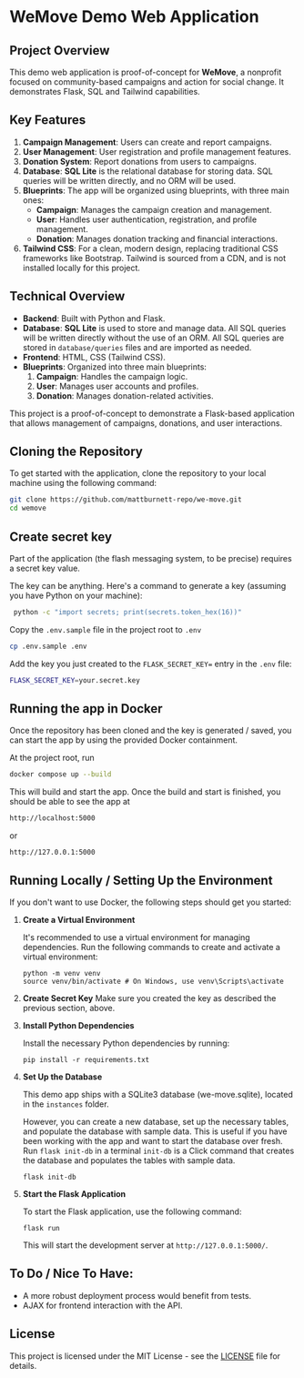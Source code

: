 # WeMove Demo Web Application

## Project Overview

This demo web application is proof-of-concept for **WeMove**, a nonprofit focused on community-based campaigns and action for social change. It demonstrates Flask, SQL and Tailwind capabilities.

## Key Features

1. **Campaign Management**: Users can create and report campaigns.
2. **User Management**: User registration and profile management features.
3. **Donation System**: Report donations from users to campaigns.
4. **Database**: **SQL Lite** is the relational database for storing data. SQL queries will be written directly, and no ORM will be used.
5. **Blueprints**: The app will be organized using blueprints, with three main ones:
   - **Campaign**: Manages the campaign creation and management.
   - **User**: Handles user authentication, registration, and profile management.
   - **Donation**: Manages donation tracking and financial interactions.
6. **Tailwind CSS**: For a clean, modern design, replacing traditional CSS frameworks like Bootstrap. Tailwind is sourced from a CDN, and is not installed locally for this project.

## Technical Overview

- **Backend**: Built with Python and Flask.
- **Database**: **SQL Lite** is used to store and manage data. All SQL queries will be written directly without the use of an ORM. All SQL queries are stored in `database/queries` files and are imported as needed.
- **Frontend**: HTML, CSS (Tailwind CSS).
- **Blueprints**: Organized into three main blueprints:
  1. **Campaign**: Handles the campaign logic.
  2. **User**: Manages user accounts and profiles.
  3. **Donation**: Manages donation-related activities.

This project is a proof-of-concept to demonstrate a Flask-based application that allows management of campaigns, donations, and user interactions.

## Cloning the Repository

To get started with the application, clone the repository to your local machine using the following command:

```bash
git clone https://github.com/mattburnett-repo/we-move.git
cd wemove
```
## Create secret key
   Part of the application (the flash messaging system, to be precise) requires a secret key value.

   The key can be anything. Here's a command to generate a key (assuming you have Python on your machine):
   ```bash
    python -c "import secrets; print(secrets.token_hex(16))"
   ```
   Copy the `.env.sample` file in the project root to `.env`
   ```bash
   cp .env.sample .env
   ```
   Add the key you just created to the `FLASK_SECRET_KEY=` entry in the `.env` file:
   ```bash
   FLASK_SECRET_KEY=your.secret.key
   ```

## Running the app in Docker

  Once the repository has been cloned and the key is generated / saved, you can start the app by using the provided Docker containment.

  At the project root, run

  ```bash
  docker compose up --build
  ```
  This will build and start the app. Once the build and start is finished, you should be able to see the app at

  ```bash
  http://localhost:5000
  ```
  or
  ```
  http://127.0.0.1:5000
  ```

## Running Locally / Setting Up the Environment
If you don't want to use Docker, the following steps should get you started:

1. **Create a Virtual Environment**

   It's recommended to use a virtual environment for managing dependencies. Run the following commands to create and activate a virtual environment:

    ```
    python -m venv venv
    source venv/bin/activate # On Windows, use venv\Scripts\activate
    ```

2. **Create Secret Key**
   Make sure you created the key as described the previous section, above.

3. **Install Python Dependencies**

   Install the necessary Python dependencies by running:

    ```
    pip install -r requirements.txt
    ```


3. **Set Up the Database**

   This demo app ships with a SQLite3 database (we-move.sqlite), located in the `instances` folder.
   
   However, you can create a new database, set up the necessary tables, and populate the database with sample data. This is useful if you have been working with the app and want to start the database over fresh. Run `flask init-db` in a terminal `init-db` is a Click command that creates the database and populates the tables with sample data.

    ```
    flask init-db
    ```

5. **Start the Flask Application**

   To start the Flask application, use the following command:

   `flask run`

   This will start the development server at `http://127.0.0.1:5000/`.

## To Do / Nice To Have:
- A more robust deployment process would benefit from tests. 
- AJAX for frontend interaction with the API.
  
## License

This project is licensed under the MIT License - see the [LICENSE](LICENSE) file for details.

